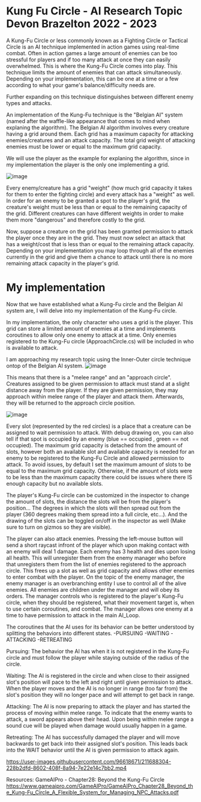 # Kung Fu Circle - AI Research Topic Devon Brazelton 2022 - 2023

A Kung-Fu Circle or less commonly known as a Fighting Circle or Tactical Circle is an AI technique implemented in action games using real-time combat. 
Often in action games a large amount of enemies can be too stressful for players and if too many attack at once they can easily overwhelmed. This is where the
Kung-Fu Circle comes into play. This technique limits the amount of enemies that can attack simultaneously. Depending on your implementation, this can be one at a time or a few according to what your game's balance/difficulty needs are. 

Further expanding on this technique distinguishes between different enemy types and attacks.

An implementation of the Kung-Fu technique is the "Belgian AI" system (named after the waffle-like appearance that comes to mind when explaning the algorithm).
The Belgian AI algorithm involves every creature having a grid around them. Each grid has a maximum capacity for attacking enemies/creatures and an attack capacity.
The total grid weight of attacking enemies must be lower or equal to the maximum grid capacity.

We will use the player as the example for explaning the algorithm, since in my implementation the player is the only one implementing a grid.

![image](https://user-images.githubusercontent.com/96618671/211682943-5ad173d9-9465-46d4-abd1-c08850e348df.png)

Every enemy/creature has a grid "weight" (how much grid capacity it takes for them to enter the fighting circle) and every attack has a "weight" as well. In order for an enemy to be granted a spot to the player's grid, the creature's weight must be less than or equal to the remaining capacity of the grid.
Different creatures can have different weights in order to make them more "dangerous" and therefore costly to the grid.

Now, suppose a creature on the grid has been granted permission to attack the player once they are in the grid. They must now select an attack that has a weight/cost that is less than or equal to the remaining attack capacity. Depending on your implementation you may loop through all of the enemies currently in the grid and give them a chance to attack until there is no more remaining attack capacity in the player's grid.

# My implementation

Now that we have established what a Kung-Fu circle and the Belgian AI system are, I will delve into my implementation of the Kung-Fu circle.

In my implementation, the only character who uses a grid is the player.
This grid can store a limited amount of enemies at a time and implements coroutines to allow only one enemy to attack at a time.
Only enemies registered to the Kung-Fu circle (ApproachCircle.cs) will be included in who is available to attack.

I am approaching my research topic using the Inner-Outer circle technique ontop of the Belgian AI system. 
![image](https://user-images.githubusercontent.com/96618671/211686098-5be4f783-9e90-48c8-bb92-e2aa2ff1523b.png)

This means that there is a "melee range" and an "approach circle". Creatures assigned to be given permission to attack must stand at a slight distance away from the player. If they are given permission, they may approach within melee range of the player and attack them. Afterwards, they will be returned to the approach circle position.

![image](https://user-images.githubusercontent.com/96618671/211684212-5abdc7a0-a440-4993-a49a-7720e4032028.png)

Every slot (represented by the red circles) is a place that a creature can be assigned to wait permission to attack.
With debug drawing on, you can also tell if that spot is occupied by an enemy (blue == occupied , green == not occupied).
The maximum grid capacity is detached from the amount of slots, however both an available slot and available capacity is needed
for an enemy to be registered to the Kung-Fu Circle and allowed permission to attack. To avoid issues, by default I set the maximum amount of slots to be equal
to the maximum grid capacity. Otherwise, if the amount of slots were to be less than the maximum capacity there could be issues where there IS enough capacity but no available slots.

The player's Kung-Fu circle can be customized in the inspector to change the amount of slots, the distance the slots will be from the player's position...
The degrees in which the slots will then spread out from the player (360 degrees making them spread into a full circle, etc...). 
And the drawing of the slots can be toggled on/off in the inspector as well (Make sure to turn on gizmos so they are visible).

The player can also attack enemies. Pressing the left-mouse button will send a short raycast infront of the player which upon making contact with an enemy will deal 1 damage. Each enemy has 3 health and dies upon losing all health. This will unregister them from the enemy manager who before that unregisters them from the list of enemies registered to the approach circle. This frees up a slot as well as grid capacity and allows other enemies to enter combat with the player.
On the topic of the enemy manager, the enemy manager is an overbranching entity I use to control all of the alive enemies. All enemies are children under the manager and will obey its orders. The manager controls who is registered to the player's Kung-Fu circle, when they should be registered, what their movement target is, when to use certain coroutines, and combat. The manager allows one enemy at a time to have permission to attack in the main AI_Loop.

The coroutines that the AI uses for its behavior can be better understood by splitting the behaviors into different states.
-PURSUING
-WAITING
-ATTACKING
-RETREATING

Pursuing: The behavior the AI has when it is not registered in the Kung-Fu circle and must follow the player while staying outside of the radius of the circle.

Waiting: The AI is registered in the circle and when close to their assigned slot's position will pace to the left and right until given permission to attack. When the player moves and the AI is no longer in range (too far from) the slot's position they will no longer pace and will attempt to get back in range.

Attacking: The AI is now preparing to attack the player and has started the process of moving within melee range. To indicate that the enemy wants to attack, a sword appears above their head. Upon being within melee range a sound cue will be played when damage would usually happen in a game.

Retreating: The AI has successfully damaged the player and will move backwards to get back into their assigned slot's position. This leads back into the WAIT behavior until the AI is given permission to attack again.

https://user-images.githubusercontent.com/96618671/211688304-228b2dfd-8602-408f-8a94-7e22e14c7bb2.mp4

Resources:
GameAIPro - Chapter28: Beyond the Kung-Fu Circle
https://www.gameaipro.com/GameAIPro/GameAIPro_Chapter28_Beyond_the_Kung-Fu_Circle_A_Flexible_System_for_Managing_NPC_Attacks.pdf
